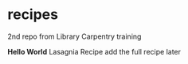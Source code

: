 # recipes
2nd repo from Library Carpentry training

**Hello World**
Lasagnia Recipe
add the full recipe later
